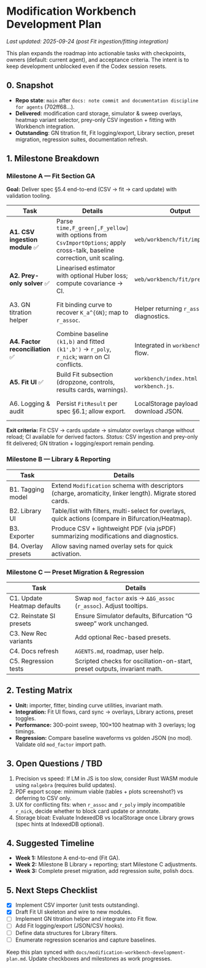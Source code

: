 # Modification Workbench Development Plan

_Last updated: 2025-09-24 (post Fit ingestion/fitting integration)_

This plan expands the roadmap into actionable tasks with checkpoints, owners (default: current agent), and acceptance criteria. The intent is to keep development unblocked even if the Codex session resets.

## 0. Snapshot
- **Repo state**: `main` after `docs: note commit and documentation discipline for agents` (702ff68...).
- **Delivered**: modification card storage, simulator & sweep overlays, heatmap variant selector, prey-only CSV ingestion + fitting with Workbench integration.
- **Outstanding**: GN titration fit, Fit logging/export, Library section, preset migration, regression suites, documentation refresh.

## 1. Milestone Breakdown

### Milestone A — Fit Section GA
**Goal:** Deliver spec §5.4 end-to-end (CSV → fit → card update) with validation tooling.

| Task | Details | Output | Notes |
| --- | --- | --- | --- |
| **A1. CSV ingestion module** ✅ | Parse `time,F_green[,F_yellow]` with options from `CsvImportOptions`; apply cross-talk, baseline correction, unit scaling. | `web/workbench/fit/importer.js` | Mirrors spec §7.1. Tests pending. |
| **A2. Prey-only solver** ✅ | Linearised estimator with optional Huber loss; compute covariance → CI. | `web/workbench/fit/prey_fit.js` | Deterministic; returns diagnostics + factors. |
| A3. GN titration helper | Fit binding curve to recover `K_a^{GN}`; map to `r_assoc`. | Helper returning `r_assoc`, CI, diagnostics. | Provide linear fallback if saturation fit fails (§8.3). |
| **A4. Factor reconciliation** ✅ | Combine baseline `(k1,b)` and fitted `(k1',b')` → `r_poly`, `r_nick`; warn on CI conflicts. | Integrated in `workbench.js` Fit flow. | Uses spec eqns (§4, §8.2). |
| **A5. Fit UI** ✅ | Build Fit subsection (dropzone, controls, results cards, warnings). | `workbench/index.html` + `workbench.js`. | Handles drag/drop and browse. |
| A6. Logging & audit | Persist `FitResult` per spec §6.1; allow export. | LocalStorage payload + download JSON. | Keep timestamp + dataset hash. |

**Exit criteria:** Fit CSV → cards update → simulator overlays change without reload; CI available for derived factors. _Status:_ CSV ingestion and prey-only fit delivered; GN titration + logging/export remain pending.

### Milestone B — Library & Reporting
| Task | Details |
| --- | --- |
| B1. Tagging model | Extend `Modification` schema with descriptors (charge, aromaticity, linker length). Migrate stored cards. |
| B2. Library UI | Table/list with filters, multi-select for overlays, quick actions (compare in Bifurcation/Heatmap). |
| B3. Exporter | Produce CSV + lightweight PDF (via jsPDF) summarizing modifications and diagnostics. |
| B4. Overlay presets | Allow saving named overlay sets for quick activation. |

### Milestone C — Preset Migration & Regression
| Task | Details |
| --- | --- |
| C1. Update Heatmap defaults | Swap `mod_factor` axis → `ΔΔG_assoc` (`r_assoc`). Adjust tooltips. |
| C2. Reinstate SI presets | Ensure Simulator defaults, Bifurcation “G sweep” work unchanged. |
| C3. New Rec variants | Add optional Rec-based presets. |
| C4. Docs refresh | `AGENTS.md`, roadmap, user help. |
| C5. Regression tests | Scripted checks for oscillation-on-start, preset outputs, invariant math. |

## 2. Testing Matrix
- **Unit:** importer, fitter, binding curve utilities, invariant math.
- **Integration:** Fit UI flows, card sync → overlays, Library actions, preset toggles.
- **Performance:** 300-point sweep, 100×100 heatmap with 3 overlays; log timings.
- **Regression:** Compare baseline waveforms vs golden JSON (no mod). Validate old `mod_factor` import path.

## 3. Open Questions / TBD
1. Precision vs speed: If LM in JS is too slow, consider Rust WASM module using `nalgebra` (requires build updates).
2. PDF export scope: minimum viable (tables + plots screenshot?) vs deferring to CSV only.
3. UX for conflicting fits: when `r_assoc` and `r_poly` imply incompatible `r_nick`, decide whether to block card update or annotate.
4. Storage bloat: Evaluate IndexedDB vs localStorage once Library grows (spec hints at IndexedDB optional).

## 4. Suggested Timeline
- **Week 1:** Milestone A end-to-end (Fit GA).
- **Week 2:** Milestone B Library + reporting; start Milestone C adjustments.
- **Week 3:** Complete preset migration, add regression suite, polish docs.

## 5. Next Steps Checklist
- [x] Implement CSV importer (unit tests outstanding).
- [x] Draft Fit UI skeleton and wire to new modules.
- [ ] Implement GN titration helper and integrate into Fit flow.
- [ ] Add Fit logging/export (JSON/CSV hooks).
- [ ] Define data structures for Library filters.
- [ ] Enumerate regression scenarios and capture baselines.

Keep this plan synced with `docs/modification-workbench-development-plan.md`. Update checkboxes and milestones as work progresses.
